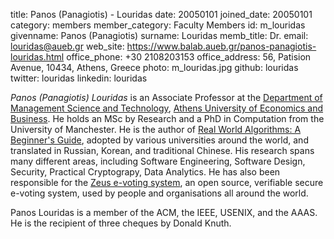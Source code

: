 title: Panos (Panagiotis) - Louridas
date: 20050101
joined_date: 20050101
category: members
member_category: Faculty Members
id: m_louridas
givenname: Panos (Panagiotis)
surname: Louridas
memb_title: Dr.
email: louridas@aueb.gr
web_site: https://www.balab.aueb.gr/panos-panagiotis-louridas.html
office_phone: +30 2108203153
office_address: 56, Patision Avenue, 10434, Athens, Greece
photo: m_louridas.jpg
github: louridas
twitter: louridas
linkedin: louridas

_Panos (Panagiotis) Louridas_ is an Associate Professor at the
[Department of Management Science and
Technology](https://www.dept.aueb.gr/dmst), [Athens University of
Economics and Business](https://www.aueb.gr/en). He holds an MSc by
Research and a PhD in Computation from the University of Manchester.
He is the author of [Real World Algorithms: A Beginner's
Guide](https://mitpress.mit.edu/books/real-world-algorithms), adopted
by various universities around the world, and translated in Russian,
Korean, and traditional Chinese. His research spans many different
areas, including Software Engineering, Software Design, Security,
Practical Cryptograpy, Data Analytics. He has also been responsible
for the [Zeus e-voting system](https://zeus.grnet.gr/zeus/), an open
source, verifiable secure e-voting system, used by people and
organisations all around the world.

Panos Louridas is a member of the ACM, the IEEE, USENIX, and the AAAS.
He is the recipient of three cheques by Donald Knuth.
